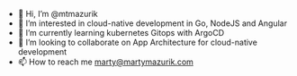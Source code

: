 - 👋 Hi, I’m @mtmazurik
- 👀 I’m interested in cloud-native development in Go, NodeJS and Angular
- 🌱 I’m currently learning kubernetes Gitops with ArgoCD
- 💞️ I’m looking to collaborate on App Architecture for cloud-native development
- 📫 How to reach me marty@martymazurik.com

<!---
mtmazurik/mtmazurik is a ✨ special ✨ repository because its `README.md` (this file) appears on your GitHub profile.
You can click the Preview link to take a look at your changes.
--->
